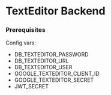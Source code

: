 # TextEditor Backend

### Prerequisites
Config vars:
- DB_TEXTEDITOR_PASSWORD
- DB_TEXTEDITOR_URL
- DB_TEXTEDITOR_USER
- GOOGLE_TEXTEDITOR_CLIENT_ID
- GOOGLE_TEXTEDITOR_SECRET
- JWT_SECRET